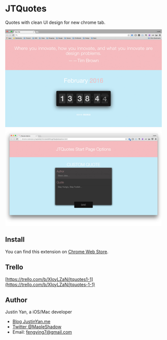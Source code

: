 # JTQuotes

Quotes with clean UI design for new chrome tab.

![Screenshot](./screenshot.jpeg)
![Screenshot-Options](./screenshot-1280-options.jpeg)

## Install

You can find this extension on [Chrome Web Store](https://chrome.google.com/webstore/detail/jtquotes-start-page/gkbaceebanpgdmiigkfkebjkfkokfnbd).

## Trello

[https://trello.com/b/XIoyLZaN/jtquotes1-1](https://trello.com/b/XIoyLZaN/jtquotes-1-1)

## Author

Justin Yan, a iOS/Mac developer

- [Blog JustinYan.me](http://justinyan.me)
- [Twitter @MapleShadow](https://twitter.com/MapleShadow)
- Email: fengying7@gmail.com